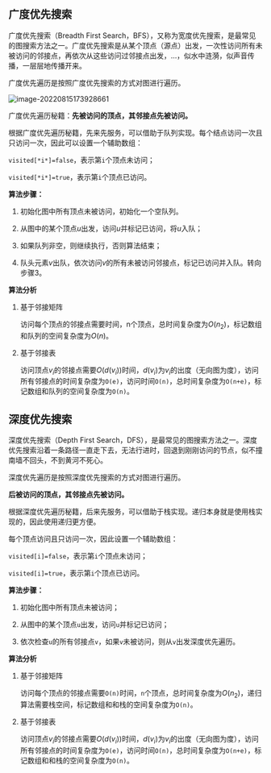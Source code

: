 ## 广度优先搜索

广度优先搜索（Breadth First Search，BFS），又称为宽度优先搜索，是最常见的图搜索方法之一。广度优先搜索是从某个顶点（源点）出发，一次性访问所有未被访问的邻接点，再依次从这些访问过邻接点出发，…，似水中涟漪，似声音传播，一层层地传播开来。

广度优先遍历是按照广度优先搜索的方式对图进行遍历。

![image-20220815173928661](https://victor-gx.oss-cn-beijing.aliyuncs.com/img/2022/DSA/202208151739737.png)

广度优先遍历秘籍：**先被访问的顶点，其邻接点先被访问。**

根据广度优先遍历秘籍，先来先服务，可以借助于队列实现。每个结点访问一次且只访问一次，因此可以设置一个辅助数组：

`visited[*i*]=false`，表示第`i`个顶点未访问；

`visited[*i*]=true`，表示第`i`个顶点已访问。

**算法步骤：**

1. 初始化图中所有顶点未被访问，初始化一个空队列。

2. 从图中的某个顶点*u*出发，访问*u*并标记已访问，将*u*入队；

3. 如果队列非空，则继续执行，否则算法结束；

4. 队头元素*v*出队，依次访问*v*的所有未被访问邻接点，标记已访问并入队。转向步骤3。

**算法分析**

1. 基于邻接矩阵

   访问每个顶点的邻接点需要时间，n个顶点，总时间复杂度为$O(n_2)$，标记数组和队列的空间复杂度为$O(n)$。

2. 基于邻接表

   访问顶点$v_i$的邻接点需要$O(d(v_i))$时间，$d(v_i)$为$v_i$的出度（无向图为度），访问所有邻接点的时间复杂度为`O(e)`，访问时间`O(n)`，总时间复杂度为`O(n+e)`，标记数组和队列的空间复杂度为`O(n)`。

## 深度优先搜索

深度优先搜索（Depth First Search，DFS），是最常见的图搜索方法之一。深度优先搜索沿着一条路径一直走下去，无法行进时，回退到刚刚访问的节点，似不撞南墙不回头，不到黄河不死心。

深度优先遍历是按照深度优先搜索的方式对图进行遍历。

**后被访问的顶点，其邻接点先被访问。**

根据深度优先遍历秘籍，后来先服务，可以借助于栈实现。递归本身就是使用栈实现的，因此使用递归更方便。

每个顶点访问且只访问一次，因此设置一个辅助数组：

`visited[i]=false`，表示第`i`个顶点未访问；

`visited[i]=true`，表示第`i`个顶点已访问。

**算法步骤：**

1. 初始化图中所有顶点未被访问；

2. 从图中的某个顶点`u`出发，访问`u`并标记已访问；

3. 依次检查`u`的所有邻接点`v`，如果`v`未被访问，则从`v`出发深度优先遍历。

**算法分析**

1. 基于邻接矩阵

   访问每个顶点的邻接点需要`O(n)`时间，`n`个顶点，总时间复杂度为$O(n_2)$，递归算法需要栈空间，标记数组和和栈的空间复杂度为`O(n)`。

2. 基于邻接表

   访问顶点$v_i$的邻接点需要$O(d(v_i))$时间，$d(v_i)$为$v_i$的出度（无向图为度），访问所有邻接点的时间复杂度为`O(e)`，访问时间`O(n)`，总时间复杂度为`O(n+e)`，标记数组和和栈的空间复杂度为`O(n)`。





















